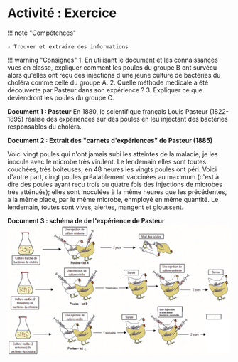 # Activité : Exercice

!!! note "Compétences"

    - Trouver et extraire des informations 

!!! warning "Consignes"
    1. En utilisant le document et les connaissances vues en classe, expliquer comment les poules du groupe B ont survécu alors qu'elles ont reçu des injections d'une jeune culture de bactéries du choléra comme celle du groupe A.
    2. Quelle méthode médicale a été découverte par Pasteur dans son expérience ? 
    3. Expliquer ce que deviendront les poules du groupe C.


**Document 1 : Pasteur**
En 1880, le scientifique français Louis Pasteur (1822-1895) réalise des expériences sur des poules en leu injectant des bactéries responsables du choléra.



**Document 2 : Extrait des "carnets d'expériences" de Pasteur (1885)**

Voici vingt poules qui n'ont jamais subi les atteintes de la maladie; je les inocule avec le microbe très virulent. Le lendemain elles sont toutes couchées, très boiteuses; en 48 heures les vingts poules ont péri. Voici d'autre part, cingt poules préalablement vaccinées au maximum (c'est à dire des poules ayant reçu trois ou quatre fois des injections de microbes très atténués); elles sont inoculées à la même heures que les précédentes, à la même place, par le même microbe, enmployé en même quantité. Le lendemain, toutes sont vives, alertes, mangent et gloussent.

**Document 3 : schéma de de l'expérience de Pasteur**
![alt text](image-1.png)
